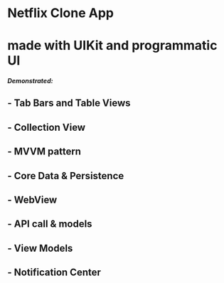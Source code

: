 # Netflix Clone App
# made with UIKit and programmatic UI
#####  Demonstrated:
   ## - Tab Bars and Table Views
   ## - Collection View 
   ## - MVVM pattern
   ## - Core Data & Persistence
   ## -  WebView
   ## - API call  & models 
   ## - View Models
   ## - Notification Center
